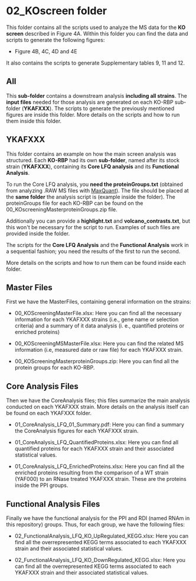 # 02_KOscreen folder

This folder contains all the scripts used to analyze the MS data for the **KO screen** described in Figure 4A. Within this folder you can find the data and scripts to generate the following figures:

- Figure 4B, 4C, 4D and 4E

It also contains the scripts to generate Supplementary tables 9, 11 and 12. 

## All

This **sub-folder** contains a downstream analysis **including all strains**. The **input files** needed for those analysis are generated on each KO-RBP sub-folder (**YKAFXXX**). The scripts to generate the previously mentioned figures are inside this folder. More details on the scripts and how to run them inside this folder.

## YKAFXXX

This folder contains an example on how the main screen analysis was structured. Each **KO-RBP** had its own **sub-folder**, named after its stock strain (**YKAFXXX**), containing its **Core LFQ analysis** and its **Functional Analysis**.

To run the Core LFQ analysis, you **need the proteinGroups.txt** (obtained from analyzing .RAW MS files with [MaxQuant](https://www.maxquant.org/)). The file should be placed at the **same folder** the analysis script is (example inside the folder). The proteinGroups file for each KO-RBP can be found on the 00_KOscreeningMasterproteinGroups.zip file. 

Additionally you can provide a **highlight.txt** and **volcano_contrasts.txt**, but this won't be necessary for the script to run. Examples of such files are provided inside the folder. 

The scripts for the **Core LFQ Analysis** and the **Functional Analysis** work in a sequential fashion; you need the results of the first to run the second.

More details on the scripts and how to run them  can be found inside each folder.

## Master Files 

First we have the MasterFiles, containing general information on the strains:

- 00_KOScreeningMasterFile.xlsx: Here you can find all the necessary information for each YKAFXXX strains (i.e., gene name or selection criteria) and a summary of it data analysis (i. e., quantified proteins or enriched proteins)

- 00_KOScreeningMSMasterFile.xlsx: Here you can find the related MS information (i.e, measured date or raw file) for each YKAFXXX strain.

- 00_KOScreeningMasterproteinGroups.zip: Here you can find all the protein groups for each KO-RBP.

## Core Analysis Files

Then we have the CoreAnalysis files; this files summarize the main analysis conducted on each YKAFXXX strain. More details on the analysis itself can be found on each YKAFXXX folder.

- 01_CoreAnalysis_LFQ_01_Summary.pdf: Here you can find a summary the CoreAnalysis figures for each YKAFXXX strain. 

- 01_CoreAnalysis_LFQ_QuantifiedProteins.xlsx: Here you can find all quantified proteins for each YKAFXXX strain and their associated statistical values.

- 01_CoreAnalysis_LFQ_EnrichedProteins.xlsx: Here you can find all the enriched proteins resulting from the comparison of a WT strain (YAF000) to an RNase treated YKAFXXX strain. These are the proteins inside the PPI groups.

## Functional Analysis Files

Finally we have the functional analysis for the PPI and RDI (named RNAm in this repository) groups. Thus, for each group, we have the following files:

- 02_FunctionalAnalysis_LFQ_KO_UpRegulated_KEGG.xlsx: Here you can find all the overrepresented KEGG terms associated to each YKAFXXX strain and their associated statistical values.

- 02_FunctionalAnalysis_LFQ_KO_DownRegulated_KEGG.xlsx: Here you can find all the overrepresented KEGG terms associated to each YKAFXXX strain and their associated statistical values.
